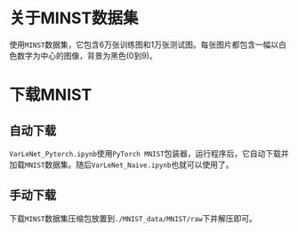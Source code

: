 # 关于MINST数据集

使用`MINST`数据集，它包含6万张训练图和1万张测试图。每张图片都包含一幅以白色数字为中心的图像，背景为黑色(0到9)。

# 下载MNIST

## 自动下载

`VarLeNet_Pytorch.ipynb`使用`PyTorch MNIST`包装器，运行程序后，它自动下载并加载`MNIST`数据集。随后`VarLeNet_Naive.ipynb`也就可以使用了。

## 手动下载

下载`MINST`数据集压缩包放置到`./MNIST_data/MNIST/raw`下并解压即可。

